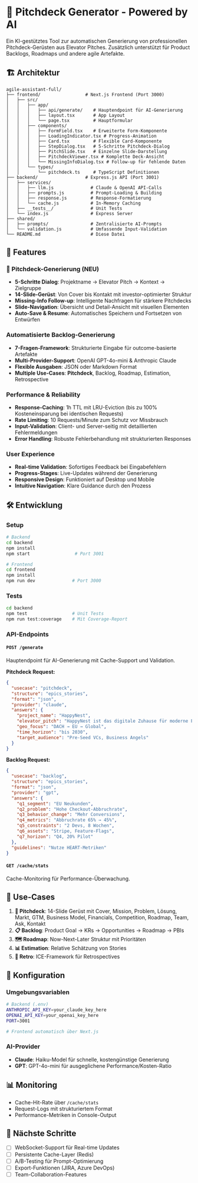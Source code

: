 # 🎩 Pitchdeck Generator - Powered by AI

Ein KI-gestütztes Tool zur automatischen Generierung von professionellen Pitchdeck-Gerüsten aus Elevator Pitches. Zusätzlich unterstützt für Product Backlogs, Roadmaps und andere agile Artefakte.

## 🏗️ Architektur

```
agile-assistant-full/
├── frontend/                 # Next.js Frontend (Port 3000)
│   ├── src/
│   │   ├── app/
│   │   │   ├── api/generate/    # Hauptendpoint für AI-Generierung
│   │   │   ├── layout.tsx       # App Layout
│   │   │   └── page.tsx         # Hauptformular
│   │   ├── components/
│   │   │   ├── FormField.tsx    # Erweiterte Form-Komponente
│   │   │   ├── LoadingIndicator.tsx # Progress-Animation
│   │   │   ├── Card.tsx         # Flexible Card-Komponente
│   │   │   ├── StepDialog.tsx   # 5-Schritte Pitchdeck-Dialog
│   │   │   ├── PitchSlide.tsx   # Einzelne Slide-Darstellung
│   │   │   ├── PitchdeckViewer.tsx # Komplette Deck-Ansicht
│   │   │   └── MissingInfoDialog.tsx # Follow-up für fehlende Daten
│   │   └── types/
│   │       └── pitchdeck.ts     # TypeScript Definitionen
├── backend/                  # Express.js API (Port 3001)
│   ├── services/
│   │   ├── llm.js              # Claude & OpenAI API-Calls
│   │   ├── prompts.js          # Prompt-Loading & Building
│   │   ├── response.js         # Response-Formatierung
│   │   └── cache.js            # In-Memory Caching
│   ├── __tests__/              # Unit Tests
│   └── index.js                # Express Server
├── shared/
│   ├── prompts/                # Zentralisierte AI-Prompts
│   └── validation.js           # Umfassende Input-Validation
└── README.md                   # Diese Datei
```

## 🚀 Features

### 🎩 Pitchdeck-Generierung (NEU)
- **5-Schritte Dialog**: Projektname → Elevator Pitch → Kontext → Zielgruppe
- **14-Slide-Gerüst**: Von Cover bis Kontakt mit investor-optimierter Struktur  
- **Missing-Info Follow-up**: Intelligente Nachfragen für stärkere Pitchdecks
- **Slide-Navigation**: Übersicht und Detail-Ansicht mit visuellen Elementen
- **Auto-Save & Resume**: Automatisches Speichern und Fortsetzen von Entwürfen

### Automatisierte Backlog-Generierung
- **7-Fragen-Framework**: Strukturierte Eingabe für outcome-basierte Artefakte
- **Multi-Provider-Support**: OpenAI GPT-4o-mini & Anthropic Claude
- **Flexible Ausgaben**: JSON oder Markdown Format
- **Multiple Use-Cases**: **Pitchdeck**, Backlog, Roadmap, Estimation, Retrospective

### Performance & Reliability
- **Response-Caching**: 1h TTL mit LRU-Eviction (bis zu 100% Kosteneinsparung bei identischen Requests)
- **Rate Limiting**: 10 Requests/Minute zum Schutz vor Missbrauch
- **Input-Validation**: Client- und Server-seitig mit detaillierten Fehlermeldungen
- **Error Handling**: Robuste Fehlerbehandlung mit strukturierten Responses

### User Experience
- **Real-time Validation**: Sofortiges Feedback bei Eingabefehlern
- **Progress-Stages**: Live-Updates während der Generierung
- **Responsive Design**: Funktioniert auf Desktop und Mobile
- **Intuitive Navigation**: Klare Guidance durch den Prozess

## 🛠️ Entwicklung

### Setup
```bash
# Backend
cd backend
npm install
npm start                 # Port 3001

# Frontend  
cd frontend
npm install
npm run dev              # Port 3000
```

### Tests
```bash
cd backend
npm test                 # Unit Tests
npm run test:coverage    # Mit Coverage-Report
```

### API-Endpoints

#### `POST /generate`
Hauptendpoint für AI-Generierung mit Cache-Support und Validation.

**Pitchdeck Request:**
```json
{
  "usecase": "pitchdeck",
  "structure": "epics_stories", 
  "format": "json",
  "provider": "claude",
  "answers": {
    "project_name": "HappyNest",
    "elevator_pitch": "HappyNest ist das digitale Zuhause für moderne Familien. Unsere App vereint Organisation und emotionale Unterstützung - mit smartem Kalender, Kostenaufteilung und KI-Mediation.",
    "geo_focus": "DACH → EU → Global",
    "time_horizon": "bis 2030",
    "target_audience": "Pre-Seed VCs, Business Angels"
  }
}
```

**Backlog Request:**
```json
{
  "usecase": "backlog",
  "structure": "epics_stories", 
  "format": "json",
  "provider": "gpt",
  "answers": {
    "q1_segment": "EU Neukunden",
    "q2_problem": "Hohe Checkout-Abbruchrate",
    "q3_behavior_change": "Mehr Conversions",
    "q4_metrics": "Abbruchrate 65% → 45%",
    "q5_constraints": "2 Devs, 8 Wochen", 
    "q6_assets": "Stripe, Feature-Flags",
    "q7_horizon": "Q4, 20% Pilot"
  },
  "guidelines": "Nutze HEART-Metriken"
}
```

#### `GET /cache/stats`
Cache-Monitoring für Performance-Überwachung.

## 🎯 Use-Cases

1. **🎩 Pitchdeck**: 14-Slide Gerüst mit Cover, Mission, Problem, Lösung, Markt, GTM, Business Model, Financials, Competition, Roadmap, Team, Ask, Kontakt
2. **📋 Backlog**: Product Goal → KRs → Opportunities → Roadmap → PBIs
3. **🗺️ Roadmap**: Now-Next-Later Struktur mit Prioritäten
4. **📊 Estimation**: Relative Schätzung von Stories
5. **🔄 Retro**: ICE-Framework für Retrospectives

## 🔧 Konfiguration

### Umgebungsvariablen
```bash
# Backend (.env)
ANTHROPIC_API_KEY=your_claude_key_here
OPENAI_API_KEY=your_openai_key_here
PORT=3001

# Frontend automatisch über Next.js
```

### AI-Provider
- **Claude**: Haiku-Model für schnelle, kostengünstige Generierung
- **GPT**: GPT-4o-mini für ausgeglichene Performance/Kosten-Ratio

## 📊 Monitoring

- Cache-Hit-Rate über `/cache/stats`
- Request-Logs mit strukturiertem Format
- Performance-Metriken in Console-Output

## 🔮 Nächste Schritte

- [ ] WebSocket-Support für Real-time Updates
- [ ] Persistente Cache-Layer (Redis)
- [ ] A/B-Testing für Prompt-Optimierung
- [ ] Export-Funktionen (JIRA, Azure DevOps)
- [ ] Team-Collaboration-Features
